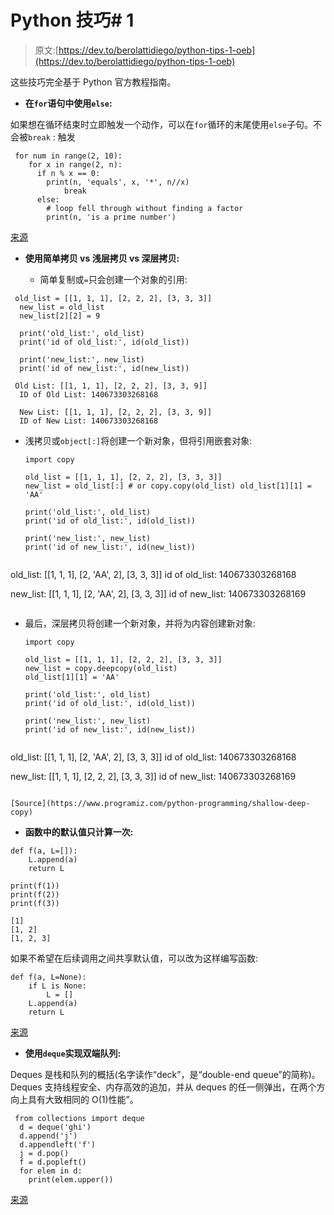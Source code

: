 # Python 技巧# 1

> 原文:[https://dev.to/berolattidiego/python-tips-1-oeb](https://dev.to/berolattidiego/python-tips-1-oeb)

这些技巧完全基于 Python 官方教程指南。

*   **在`for`语句中使用`else`:**

如果想在循环结束时立即触发一个动作，可以在`for`循环的末尾使用`else`子句。不会被`break` :
触发

```
 for num in range(2, 10):
    for x in range(2, n):
      if n % x == 0:
        print(n, 'equals', x, '*', n//x)
            break
      else:
        # loop fell through without finding a factor
        print(n, 'is a prime number') 
```

[来源](https://docs.python.org/3/tutorial/controlflow.html#if-statements)

*   **使用简单拷贝 vs 浅层拷贝 vs 深层拷贝:**

    *   简单复制或`=`只会创建一个对象的引用:

```
 old_list = [[1, 1, 1], [2, 2, 2], [3, 3, 3]]
  new_list = old_list
  new_list[2][2] = 9

  print('old_list:', old_list)
  print('id of old_list:', id(old_list))

  print('new_list:', new_list)
  print('id of new_list:', id(new_list)) 
```

```
 Old List: [[1, 1, 1], [2, 2, 2], [3, 3, 9]]
  ID of Old List: 140673303268168

  New List: [[1, 1, 1], [2, 2, 2], [3, 3, 9]]
  ID of New List: 140673303268168 
```

*   浅拷贝或`object[:]`将创建一个新对象，但将引用嵌套对象:

    ```
    import copy

    old_list = [[1, 1, 1], [2, 2, 2], [3, 3, 3]]
    new_list = old_list[:] # or copy.copy(old_list) old_list[1][1] = 'AA'

    print('old_list:', old_list)
    print('id of old_list:', id(old_list))

    print('new_list:', new_list)
    print('id of new_list:', id(new_list)) 
    ```

```
```
old_list: [[1, 1, 1], [2, 'AA', 2], [3, 3, 3]]
id of old_list: 140673303268168

new_list: [[1, 1, 1], [2, 'AA', 2], [3, 3, 3]]
id of new_list: 140673303268169
``` 
```

*   最后，深层拷贝将创建一个新对象，并将为内容创建新对象:

    ```
    import copy

    old_list = [[1, 1, 1], [2, 2, 2], [3, 3, 3]]
    new_list = copy.deepcopy(old_list)
    old_list[1][1] = 'AA'

    print('old_list:', old_list)
    print('id of old_list:', id(old_list))

    print('new_list:', new_list)
    print('id of new_list:', id(new_list)) 
    ```

```
```
old_list: [[1, 1, 1], [2, 'AA', 2], [3, 3, 3]]
id of old_list: 140673303268168

new_list: [[1, 1, 1], [2, 2, 2], [3, 3, 3]]
id of new_list: 140673303268169
``` 
```

```
[Source](https://www.programiz.com/python-programming/shallow-deep-copy) 
```

*   **函数中的默认值只计算一次:**

```
def f(a, L=[]):
    L.append(a)
    return L

print(f(1))
print(f(2))
print(f(3)) 
```

```
[1]
[1, 2]
[1, 2, 3] 
```

如果不希望在后续调用之间共享默认值，可以改为这样编写函数:

```
def f(a, L=None):
    if L is None:
        L = []
    L.append(a)
    return L 
```

[来源](https://docs.python.org/3/tutorial/controlflow.html#if-statements)

*   **使用`deque`实现双端队列:**

Deques 是栈和队列的概括(名字读作“deck”，是“double-end queue”的简称)。Deques 支持线程安全、内存高效的追加，并从 deques 的任一侧弹出，在两个方向上具有大致相同的 O(1)性能”。

```
 from collections import deque
  d = deque('ghi')
  d.append('j')
  d.appendleft('f')
  j = d.pop()
  f = d.popleft()
  for elem in d:
    print(elem.upper()) 
```

[来源](https://docs.python.org/3/tutorial/datastructures.html#using-lists-as-queues)